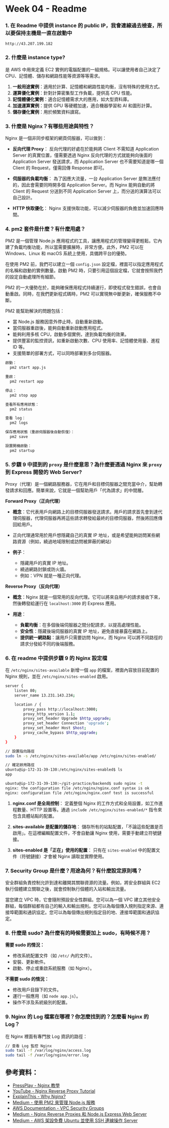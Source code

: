 # Week 04 - Readme

### 1. 在 Readme 中提供 instance 的 public IP，我會連線過去檢查，所以要保持主機是一直在啟動中

`http://43.207.199.182`

### 2. 什麼是 instance type?

是 AWS 中用來定義 EC2 實例的電腦配置的一組規格。可以讓使用者自己決定了 CPU、記憶體、儲存和網路性能等資源等等需求。

1. **一般用途實例**：適用於計算、記憶體和網路性能均衡，沒有特殊的使用方式。
2. **運算優化實例**：針對計算密集型工作負載，提供高 CPU 性能。
3. **記憶體優化實例**：適合記憶體需求大的應用，如大型資料庫。
4. **加速運算實例**：提供 GPU 等硬體加速，適合機器學習和 AI 和圖形計算。
5. **儲存優化實例**：用於頻繁資料讀寫。

### 3. 什麼是 Nginx？有哪些用途與特性？

Nginx 是一個非同步框架的網頁伺服器，可以做到：

- **反向代理 Proxy**：
    反向代理的好處在於能夠將 Client 不需知道 Application Server 的真實位置，僅需要透過 Nginx 反向代理的方式就能夠向後面的 Application Server 發送請求，而 Application Server 也不需要知道是哪一個 Client 的 Request，僅需回傳 Response 即可。
    
- **伺服器的負載均衡**：
    為了因應大流量，一台 Application Server 是無法應付的，因此會需要同時開多個 Application Server。而 Nginx 能夠自動的將 Client 的 Request 分送到不同 Application Server 上，而分送的演算法可以自己設計。

- **HTTP 快取優化**：
    Nginx 支援快取功能，可以減少伺服器的負擔並加速回應時間。

### 4. pm2 套件是什麼？有什麼用處？

PM2 是一個管理 Node.js 應用程式的工具，讓應用程式的管理變得更輕鬆。它內建了負載均衡功能，所以當需要擴展時，非常方便。此外，PM2 可以在 Windows、Linux 和 macOS 系統上使用，具備跨平台的優勢。

在使用 PM2 前，我們可以建立一個 `config.json` 設定檔，裡面可以指定應用程式的名稱和啟動的實例數量。啟動 PM2 時，只要引用這個設定檔，它就會按照我們的設定自動處理所有細節。

PM2 的一大優勢在於，能夠確保應用程式持續運行，即使程式發生錯誤，也會自動重啟。同時，在我們更新程式碼時，PM2 可以實現無中斷更新，確保服務不中斷。

PM2 能幫助解決的問題包括：

- 當 Node.js 服務因意外停止時，自動重新啟動。
- 當伺服器重啟後，能夠自動重新啟動應用程式。
- 能夠利用多核 CPU，啟動多個實例，達到負載均衡的效果。
- 提供豐富的監控資訊，如重新啟動次數、CPU 使用率、記憶體使用量、進程 ID 等。
- 支援簡單的部署方式，可以同時部署到多台伺服器。

```bash
啟動：
  pm2 start app.js

重啟：
  pm2 restart app

停止：
  pm2 stop app

查看所有應用狀態：
  pm2 status

查看 log：
  pm2 logs

保存應用狀態（重啟伺服器後自動恢復）：
  pm2 save

設置開機啟動：
  pm2 startup
```
### 5. 步驟 9 中提到的 `proxy` 是什麼意思？為什麼要透過 Nginx 來 `proxy` 到 Express 開發的 Web Server?

Proxy（代理）是一個網路服務器，它在用戶和目標伺服器之間充當中介，幫助轉發請求和回應。簡單來說，它就是一個幫助用戶「代為請求」的中間層。

**Forward Proxy（正向代理）**

- **概念**：它代表用戶向網路上的目標伺服器發送請求。用戶的請求首先會到達代理伺服器，代理伺服器再將這些請求轉發給最終的目標伺服器，然後將回應傳回給用戶。
- 正向代理通常用於用戶想隱藏自己的真實 IP 地址，或是希望能夠訪問某些網路資源（例如，繞過地域限制或訪問被屏蔽的網站）

- **例子**：
  - 隱藏用戶的真實 IP 地址。
  - 繞過網路封鎖或防火牆。
  - 例如：VPN 就是一種正向代理。

**Reverse Proxy（反向代理）**

- **概念**：Nginx 就是一個常用的反向代理。它可以將來自用戶的請求接收下來，然後轉發給運行在 `localhost:3000` 的 Express 應用。

- **用途**：
  - **負載均衡**：在多個後端伺服器之間分配請求，以提高處理性能。
  - **安全性**：隱藏後端伺服器的真實 IP 地址，避免直接暴露在網路上。
  - **提供統一網路點**：讓用戶只需要訪問 Nginx，而 Nginx 可以將不同路徑的請求分發給不同的後端服務。

### 6. 在 readme 中提供步驟 9 的 Nginx 設定檔

在 `/etc/nginx/sites-available` 新增一個 `app` 的檔案，裡面內容放目前配置的 Nginx 規則，並在 `/etc/nginx/sites-enabled` 啟用。

```bash
server {
    listen 80;
    server_name 13.231.143.234;

    location / {
        proxy_pass http://localhost:3000;
        proxy_http_version 1.1;
        proxy_set_header Upgrade $http_upgrade;
        proxy_set_header Connection 'upgrade';
        proxy_set_header Host $host;
        proxy_cache_bypass $http_upgrade;
    }
}

// 設置指向路徑
sudo ln -s /etc/nginx/sites-available/app /etc/nginx/sites-enabled/

// 確定啟用路徑
ubuntu@ip-172-31-39-130:/etc/nginx/sites-enabled$ ls
app

ubuntu@ip-172-31-39-130:~/git-practice/backend$ sudo nginx -t
nginx: the configuration file /etc/nginx/nginx.conf syntax is ok
nginx: configuration file /etc/nginx/nginx.conf test is successful
```
1. **nginx.conf 是全局控制**：
    定義整個 Nginx 的工作方式和全局設置，如工作進程數量、HTTP 設置等。通過 `include /etc/nginx/sites-enabled/*` 指令來包含具體站點的配置。

2. **sites-available 是配置的儲存地**：
    儲存所有的站點配置，「不論這些配置是否啟用」。在這裡編輯配置文件，不會自動讓 Nginx 使用，需要手動建立符號鏈接。

3. **sites-enabled 是「正在」使用的配置**：
    只有在 `sites-enabled` 中的配置文件（符號鏈接）才會被 Nginx 讀取並實際使用。

### 7. Security Group 是什麼？用途為何？有什麼設定原則嗎？

安全群組負責控制允許到達和離開其關聯資源的流量。例如，將安全群組與 EC2 執行個體建立關聯之後，就會控制執行個體的入站和輸出流量。

當您建立 VPC 時，它會隨附預設安全性群組。您可以為一個 VPC 建立其他安全群組，每個群組都有自己的輸入和輸出規則。您可以為每個傳入規則指定來源、連接埠範圍和通訊協定。您可以為每個傳出規則指定目的地、連接埠範圍和通訊協定。

### 8. 什麼是 sudo? 為什麼有的時候需要加上 sudo，有時候不用？

**需要 sudo 的情況：**

- 修改系統配置文件（如 `/etc/` 內的文件）。
- 安裝、更新軟件。
- 啟動、停止或重啟系統服務（如 Nginx）。

**不需要 sudo 的情況：**

- 修改用戶目錄下的文件。
- 運行一般應用（如 `node app.js`）。
- 操作不涉及系統級別的配置。

### 9. Nginx 的 Log 檔案在哪裡？你怎麼找到的？怎麼看 Nginx 的 Log？

在 Nginx 裡面有專門放 Log 資訊的路徑：

```bash
// 查看 Log 監控 Nginx 
sudo tail -f /var/log/nginx/access.log
sudo tail -f /var/log/nginx/error.log
```
## 參考資料：

- [PressPlay - Nginx 教學](https://www.pressplay.cc/project/F720CEB1D6057D7ABB5614722AB18FFF/articles/660A57208C29FF94453548ED21F284EF)
- [YouTube - Nginx Reverse Proxy Tutorial](https://www.youtube.com/watch?v=7VAI73roXaY)
- [ExplainThis - Why Nginx?](https://www.explainthis.io/zh-hant/swe/why-nginx)
- [Medium - 使用 PM2 來管理 Node.js 服務](https://medium.com/jason-tech-lab/node-js系列-使用-pm2-來管理node-js-服務-3f514cf8eed9)
- [AWS Documentation - VPC Security Groups](https://docs.aws.amazon.com/zh_tw/vpc/latest/userguide/vpc-security-groups.html#security-group-basics)
- [Medium - Nginx Reverse Proxies 和 Node.js Express Web Server](https://medium.com/前端壹兩三事/聊聊關於基本的-nginx-reverse-proxies-and-nodejs-express-web-server-2a1c8e7e7de1)
- [Medium - AWS 架設免費 Ubuntu 並使用 SSH 連線操作 Server](https://vicchoutw.medium.com/aws架設免費ubuntu並使用ssh連線操作server-12b4795321f6)